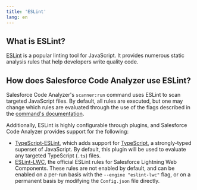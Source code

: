 ```yaml
---
title: 'ESLint'
lang: en
---
```

## What is ESLint?
[ESLint](https://eslint.org) is a popular linting tool for JavaScript. It provides numerous static analysis rules that
help developers write quality code.

## How does Salesforce Code Analyzer use ESLint?
Salesforce Code Analyzer's ```scanner:run``` command uses ESLint to scan targeted JavaScript files. By default, all rules
are executed, but one may change which rules are evaluated through the use of the flags described in the
[command's documentation](./en/v3.x/scanner-commands/run/#options).

Additionally, ESLint is highly configurable through plugins, and Salesforce Code Analyzer provides support for the following:
- [TypeScript-ESLint](https://github.com/typescript-eslint/typescript-eslint), which adds support for
[TypeScript](https://typescriptlang.org), a strongly-typed superset of JavaScript. By default, this plugin will be used
to evaluate any targeted TypeScript (```.ts```) files.
- [ESLint-LWC](https://github.com/salesforce/eslint-plugin-lwc), the official ESLint rules for Salesforce Lightning Web
Components. These rules are not enabled by default, and can be enabled on a per-run basis with the
```--engine "eslint-lwc"``` flag, or on a permanent basis by modifying the `Config.json` file directly.
